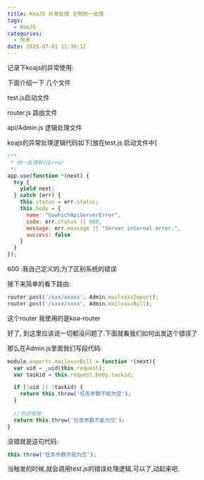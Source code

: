 ```yaml
---
title: KoaJS 异常处理 全局统一处理
tags:
  - KoaJS
categories:
  - 技术
date: 2025-07-01 11:36:12
---
```


记录下koajs的异常使用:

下面介绍一下 几个文件

test.js启动文件

router.js 路由文件

api/Admin.js 逻辑处理文件

koajs的异常处理逻辑代码如下[放在test.js 启动文件中]

```js
/**
 * 统一处理默认Error
 */
app.use(function *(next) {
  try {
    yield next;
  } catch (err) {
    this.status = err.status;
    this.body = {
      name: "GowhichApiServerError",
      code: err.status || 600,
      message: err.message || "Server internal error.",
      success: false
    }
  }
});
```

600 :我自己定义的,为了区别系统的错误

接下来简单的看下路由:

```js
router.post('/xxx/xxxxx', Admin.mailxxxxImport);
router.post('/xxxx/xxxx', Admin.mailxxxxBill);
```

这个router 我使用的是koa-router

好了, 到这里应该说一切都没问题了.下面就看我们如何出发这个错误了

那么在Admin.js里面我们写段代码:

```js
module.exports.mailxxxxBill = function *(next){
  var uid = _uid(this.request);
  var taskid = this.request.body.taskid;

  if (!uid || !taskid) {
    return this.throw('任务参数不能为空');
  }
  
  //测试使用
  return this.throw('任务参数不能为空');
}
```

没错就是这句代码:

```js
this.throw('任务参数不能为空');
```

当触发的时候,就会调用test.js的错误处理逻辑,可以了,动起来吧.



